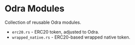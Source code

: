 # Odra Modules

Collection of reusable Odra modules.

- `erc20.rs` - ERC20 token, adjusted to Odra.
- `wrapped_native.rs` - ERC20-based wrapped native token.
